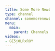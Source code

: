 ```yaml
---
title: Some More News
type: channel
channel: somemorenews
menu:
  main:
    parent: Channels
videos:
- GE5j0LRxR8Y
---
```


